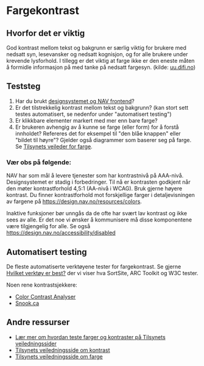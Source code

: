 # Fargekontrast

## Hvorfor det er viktig
God kontrast mellom tekst og bakgrunn er særlig viktig for brukere med nedsatt syn, lesevansker og nedsatt kognisjon, og for alle brukere under krevende lysforhold. I tillegg er det viktig at farge ikke er den eneste måten å formidle informasjon på med tanke på nedsatt fargesyn. (kilde: [uu.difi.no](https://uu.difi.no/krav-og-regelverk/kom-i-gang/hvordan-teste-universell-utforming-av-ditt-nettsted#farger-og-kontrast))

## Teststeg

1. Har du brukt [designsystemet og NAV frontend](https://design.nav.no/resources/colors)?
2. Er det tilstrekkelig kontrast mellom tekst og bakgrunn? (kan stort sett testes automatisert, se nedenfor under "automatisert testing")
3. Er klikkbare elementer markert med mer enn bare farge?
4. Er brukeren avhengig av å kunne se farge (eller form) for å forstå innholdet? Refereres det for eksempel til "den blåe knappen" eller "bildet til høyre"? Gjelder også diagrammer som baserer seg på farge. Se [Tilsynets veileder for farge](https://uu.difi.no/krav-og-regelverk/losningsforslag-web/bruk-av-farger).

### Vær obs på følgende: 
NAV har som mål å levere tjenester som har kontrastnivå på AAA-nivå. Designsystemet er stadig i forbedringer. Til nå er kontrasten godkjent når den møter kontrastforhold 4,5:1 (AA-nivå i WCAG). Bruk gjerne høyere kontrast. Du finner kontrastforhold mot forskjellige farger i detaljevisningen av fargene på https://design.nav.no/resources/colors.

Inaktive funksjoner bør unngås da de ofte har svært lav kontrast og ikke sees av alle. Er det noe vi ønsker å kommunisere må disse komponentene være tilgjengelig for alle. Se også https://design.nav.no/accessibility/disabled


## Automatisert testing
De fleste automatiserte verktøyene tester for fargekontrast. Se gjerne [Hvilket verktøy er best?](/hvordan-faa-det-til/UU-testing/automatisert-testing/hvilket-verktøy-er-best.md) der vi viser hva SortSite, ARC Toolkit og W3C tester. 

Noen rene kontrastsjekkere:
* [Color Contrast Analyser](https://developer.paciellogroup.com/resources/contrastanalyser/)
* [Snook.ca](https://snook.ca/technical/colour_contrast/colour.html#fg=FFFFFF,bg=000000)

## Andre ressurser
* [Lær mer om hvordan teste farger og kontraster på Tilsynets veiledningssider](https://uu.difi.no/krav-og-regelverk/kom-i-gang/hvordan-teste-universell-utforming-av-ditt-nettsted#farger-og-kontrast)
* [Tilsynets veiledningsside om kontrast](https://uu.difi.no/krav-og-regelverk/losningsforslag-web/kontrast)
* [Tilsynets veiledningsside om farge](https://uu.difi.no/krav-og-regelverk/losningsforslag-web/bruk-av-farger)
